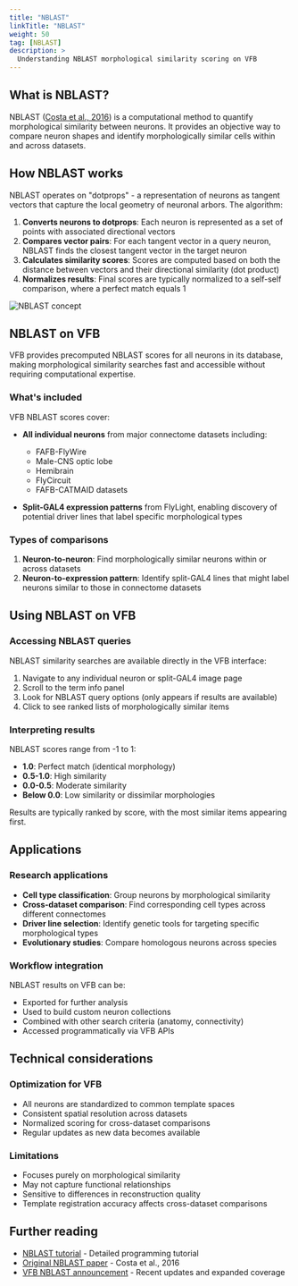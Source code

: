 ```yaml
---
title: "NBLAST"
linkTitle: "NBLAST"
weight: 50
tag: [NBLAST]
description: >
  Understanding NBLAST morphological similarity scoring on VFB
---
```


## What is NBLAST?

NBLAST ([Costa et al., 2016](https://doi.org/10.1016/j.neuron.2016.06.012)) is a computational method to quantify morphological similarity between neurons. It provides an objective way to compare neuron shapes and identify morphologically similar cells within and across datasets.

## How NBLAST works

NBLAST operates on "dotprops" - a representation of neurons as tangent vectors that capture the local geometry of neuronal arbors. The algorithm:

1. **Converts neurons to dotprops**: Each neuron is represented as a set of points with associated directional vectors
2. **Compares vector pairs**: For each tangent vector in a query neuron, NBLAST finds the closest tangent vector in the target neuron
3. **Calculates similarity scores**: Scores are computed based on both the distance between vectors and their directional similarity (dot product)
4. **Normalizes results**: Final scores are typically normalized to a self-self comparison, where a perfect match equals 1

![NBLAST concept](https://github.com/schlegelp/navis/raw/master/docs/_static/NBLAST_neuron_comparison.png)

## NBLAST on VFB

VFB provides precomputed NBLAST scores for all neurons in its database, making morphological similarity searches fast and accessible without requiring computational expertise.

### What's included

VFB NBLAST scores cover:

- **All individual neurons** from major connectome datasets including:
  - FAFB-FlyWire
  - Male-CNS optic lobe  
  - Hemibrain
  - FlyCircuit
  - FAFB-CATMAID datasets

- **Split-GAL4 expression patterns** from FlyLight, enabling discovery of potential driver lines that label specific morphological types

### Types of comparisons

1. **Neuron-to-neuron**: Find morphologically similar neurons within or across datasets
2. **Neuron-to-expression pattern**: Identify split-GAL4 lines that might label neurons similar to those in connectome datasets

## Using NBLAST on VFB

### Accessing NBLAST queries

NBLAST similarity searches are available directly in the VFB interface:

1. Navigate to any individual neuron or split-GAL4 image page
2. Scroll to the term info panel 
3. Look for NBLAST query options (only appears if results are available)
4. Click to see ranked lists of morphologically similar items

### Interpreting results

NBLAST scores range from -1 to 1:
- **1.0**: Perfect match (identical morphology)
- **0.5-1.0**: High similarity
- **0.0-0.5**: Moderate similarity  
- **Below 0.0**: Low similarity or dissimilar morphologies

Results are typically ranked by score, with the most similar items appearing first.

## Applications

### Research applications
- **Cell type classification**: Group neurons by morphological similarity
- **Cross-dataset comparison**: Find corresponding cell types across different connectomes
- **Driver line selection**: Identify genetic tools for targeting specific morphological types
- **Evolutionary studies**: Compare homologous neurons across species

### Workflow integration
NBLAST results on VFB can be:
- Exported for further analysis
- Used to build custom neuron collections
- Combined with other search criteria (anatomy, connectivity)
- Accessed programmatically via VFB APIs

## Technical considerations

### Optimization for VFB
- All neurons are standardized to common template spaces
- Consistent spatial resolution across datasets
- Normalized scoring for cross-dataset comparisons
- Regular updates as new data becomes available

### Limitations
- Focuses purely on morphological similarity
- May not capture functional relationships
- Sensitive to differences in reconstruction quality
- Template registration accuracy affects cross-dataset comparisons

## Further reading

- [NBLAST tutorial](/docs/tutorials/apis/4_nblast/) - Detailed programming tutorial
- [Original NBLAST paper](https://doi.org/10.1016/j.neuron.2016.06.012) - Costa et al., 2016
- [VFB NBLAST announcement](/blog/2025/05/29/new-precomputed-neuron-and-expression-pattern-similarity-scores-on-vfb/) - Recent updates and expanded coverage
